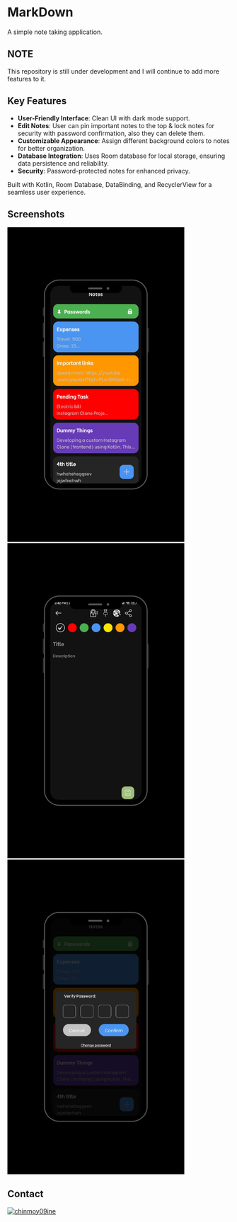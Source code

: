 
# MarkDown

A simple note taking application.

## NOTE

This repository is still under development and I will continue to add more features to it.

## Key Features

- **User-Friendly Interface**: Clean UI with dark mode support.
- **Edit Notes**: User can pin important notes to the top & lock notes for security with password confirmation, also they can delete them.
- **Customizable Appearance**: Assign different background colors to notes for better organization.
- **Database Integration**: Uses Room database for local storage, ensuring data persistence and reliability.
- **Security**: Password-protected notes for enhanced privacy.
  
Built with Kotlin, Room Database, DataBinding, and RecyclerView for a seamless user experience.

## Screenshots

<p>

<img src="https://github.com/UndefinedParticle/MarkDown/blob/main/Screenshots/home.png?raw=true" alt="Home" width = "400" >
<img src="https://github.com/UndefinedParticle/MarkDown/blob/main/Screenshots/note.png?raw=true" alt="Note" width = "400" >
<img src="https://github.com/UndefinedParticle/MarkDown/blob/main/Screenshots/password.png?raw=true" alt="Password" width = "400" >

</p>


## Contact

<a href="https://www.linkedin.com/in/chinmoy09ine/"><img src="https://raw.githubusercontent.com/rahuldkjain/github-profile-readme-generator/master/src/images/icons/Social/linked-in-alt.svg"  alt="chinmoy09ine" height="30" width="40" /></a>
